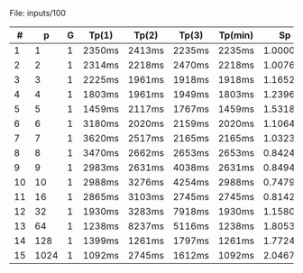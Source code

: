 File: inputs/100

| # | p | G | Tp(1) | Tp(2) | Tp(3) | Tp(min) | Sp | Ep |
|---|---|---|-------|-------|-------|----|----|----|
| 1  | 1  | 1  | 2350ms | 2413ms | 2235ms | 2235ms | 1.000000 | 1.000000 |
| 2  | 2  | 1  | 2314ms | 2218ms | 2470ms | 2218ms | 1.007665 | 0.503832 |
| 3  | 3  | 1  | 2225ms | 1961ms | 1918ms | 1918ms | 1.165276 | 0.388425 |
| 4  | 4  | 1  | 1803ms | 1961ms | 1949ms | 1803ms | 1.239601 | 0.309900 |
| 5  | 5  | 1  | 1459ms | 2117ms | 1767ms | 1459ms | 1.531871 | 0.306374 |
| 6  | 6  | 1  | 3180ms | 2020ms | 2159ms | 2020ms | 1.106436 | 0.184406 |
| 7  | 7  | 1  | 3620ms | 2517ms | 2165ms | 2165ms | 1.032333 | 0.147476 |
| 8  | 8  | 1  | 3470ms | 2662ms | 2653ms | 2653ms | 0.842443 | 0.105305 |
| 9  | 9  | 1  | 2983ms | 2631ms | 4038ms | 2631ms | 0.849487 | 0.094387 |
| 10 | 10 | 1  | 2988ms | 3276ms | 4254ms | 2988ms | 0.747992 | 0.074799 |
| 11 | 16 | 1  | 2865ms | 3103ms | 2745ms | 2745ms | 0.814208 | 0.050888 |
| 12 | 32 | 1  | 1930ms | 3283ms | 7918ms | 1930ms | 1.158031 | 0.036188 |
| 13 | 64 | 1  | 1238ms | 8237ms | 5116ms | 1238ms | 1.805331 | 0.028208 |
| 14 | 128 | 1  | 1399ms | 1261ms | 1797ms | 1261ms | 1.772403 | 0.013847 |
| 15 | 1024 | 1  | 1092ms | 2745ms | 1612ms | 1092ms | 2.046703 | 0.001999 |
